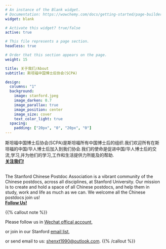```yaml
---
# An instance of the Blank widget.
# Documentation: https://wowchemy.com/docs/getting-started/page-builder/
widget: blank

# Activate this widget? true/false
active: true

# This file represents a page section.
headless: true

# Order that this section appears on the page.
weight: 15

title: 关于我们/About
subtitle: 斯坦福中国博士后协会(SCPA)

design:
  columns: "1"
  background:
    image: stanford.jpeg
    image_darken: 0.7
    image_parallax: true
    image_position: center
    image_size: cover
    text_color_light: true
  spacing:
    padding: ["20px", "0", "20px", "0"]
---
```


斯坦福中国博士后协会(SCPA)是斯坦福所有中国博士后的组织.我们欢迎所有在斯坦福的中国/华人博士后加入到我们协会.我们的使命是促进中国/华人博士后的交流,学习,并为他们的学习,工作和生活提供力所能及的帮助.<br>
**[关注我们!](https://www.shenxt.info/files/scpa_wechat.jpeg)**

<br>The Stanford Chinese Postdoc Association is a vibrant community of the Chinese postdocs, across all disciplines, at Stanford University. Our mission is to create and hold a space of all Chinese postdocs, and help them in study, work and life as much as we can. We welcome all the Chinese postdocs join us!<br>
**[Follow Us!](https://www.shenxt.info/files/scpa_wechat.jpeg)**

{{% callout note %}}

<i class="fab fa-weixin"></i>
Please follow us in [Wechat offical account](https://www.shenxt.info/files/scpa_wechat.jpeg),

<i class="fas fa-bell"></i>
or join in our Stanford [email list](https://www.shenxt.info/files/scpa_wechat.jpeg),

<i class="fas fa-envelope"></i>
or send email to us: [shenxt1990@outlook.com](shenxt1990@outlook.com).
{{% /callout %}}


 